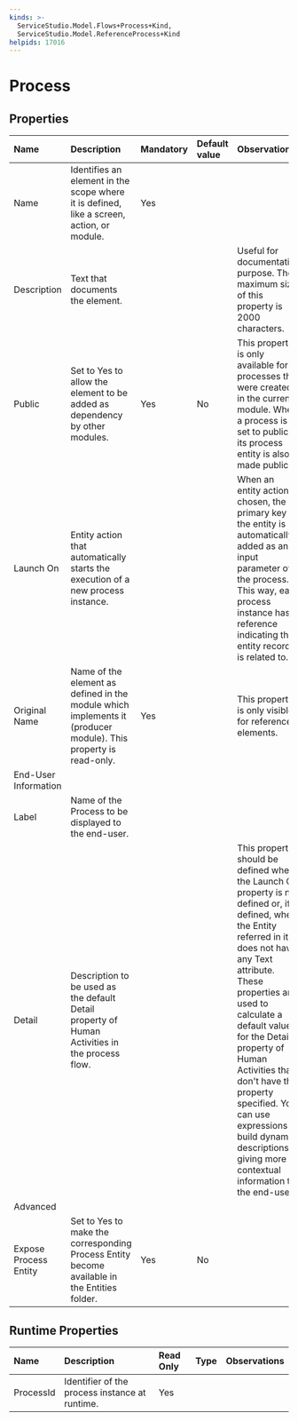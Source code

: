 ```yaml
---
kinds: >-
  ServiceStudio.Model.Flows+Process+Kind,
  ServiceStudio.Model.ReferenceProcess+Kind
helpids: 17016
---
```


# Process

## Properties

| Name | Description | Mandatory | Default value | Observations |
| :--- | :--- | :--- | :--- | :--- |
| Name | Identifies an element in the scope where it is defined, like a screen, action, or module. | Yes |  |  |
| Description | Text that documents the element. |  |  | Useful for documentation purpose. The maximum size of this property is 2000 characters. |
| Public | Set to Yes to allow the element to be added as dependency by other modules. | Yes | No | This property is only available for processes that were created in the current module. When a process is set to public its process entity is also made public. |
| Launch On | Entity action that automatically starts the execution of a new process instance. |  |  | When an entity action is chosen, the primary key of the entity is automatically added as an input parameter of the process. This way, each process instance has a reference indicating the entity record it is related to. |
| Original Name | Name of the element as defined in the module which implements it \(producer module\). This property is read-only. | Yes |  | This property is only visible for referenced elements. |
| End-User Information |  |  |  |  |
| Label | Name of the Process to be displayed to the end-user. |  |  |  |
| Detail | Description to be used as the default Detail property of Human Activities in the process flow. |  |  | This property should be defined when the Launch On property is not defined or, if defined, when the Entity referred in it does not have any Text attribute. These properties are used to calculate a default value for the Detail property of Human Activities that don't have that property specified.  You can use expressions to build dynamic descriptions, giving more contextual information to the end-user. |
| Advanced |  |  |  |  |
| Expose Process Entity | Set to Yes to make the corresponding Process Entity become available in the Entities folder. | Yes | No |  |

## Runtime Properties

| Name | Description | Read Only | Type | Observations |
| :--- | :--- | :--- | :--- | :--- |
| ProcessId | Identifier of the process instance at runtime. | Yes |  |  |

